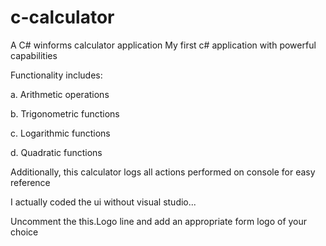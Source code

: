 # c-calculator
A C# winforms calculator application
My first c# application with powerful capabilities

Functionality includes:

a. Arithmetic operations

b. Trigonometric functions

c. Logarithmic functions

d. Quadratic functions

Additionally, this calculator logs all actions performed on console for easy reference

I actually coded the ui without visual studio...

Uncomment the this.Logo line and add an appropriate form logo of your choice
